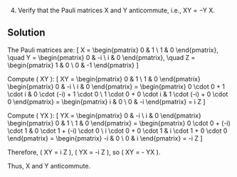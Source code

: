 4. Verify that the Pauli matrices X and Y anticommute, i.e., XY = −Y X.

## Solution

The Pauli matrices are:
\[
X = \begin{pmatrix} 0 & 1 \\ 1 & 0 \end{pmatrix}, \quad Y = \begin{pmatrix} 0 & -i \\ i & 0 \end{pmatrix}, \quad Z = \begin{pmatrix} 1 & 0 \\ 0 & -1 \end{pmatrix}
\]

Compute \( XY \):
\[
XY = \begin{pmatrix} 0 & 1 \\ 1 & 0 \end{pmatrix} \begin{pmatrix} 0 & -i \\ i & 0 \end{pmatrix} = \begin{pmatrix} 0 \cdot 0 + 1 \cdot i & 0 \cdot (-i) + 1 \cdot 0 \\ 1 \cdot 0 + 0 \cdot i & 1 \cdot (-i) + 0 \cdot 0 \end{pmatrix} = \begin{pmatrix} i & 0 \\ 0 & -i \end{pmatrix} = i Z
\]

Compute \( YX \):
\[
YX = \begin{pmatrix} 0 & -i \\ i & 0 \end{pmatrix} \begin{pmatrix} 0 & 1 \\ 1 & 0 \end{pmatrix} = \begin{pmatrix} 0 \cdot 0 + (-i) \cdot 1 & 0 \cdot 1 + (-i) \cdot 0 \\ i \cdot 0 + 0 \cdot 1 & i \cdot 1 + 0 \cdot 0 \end{pmatrix} = \begin{pmatrix} -i & 0 \\ 0 & i \end{pmatrix} = -i Z
\]

Therefore, \( XY = i Z \), \( YX = -i Z \), so \( XY = - YX \).

Thus, X and Y anticommute.